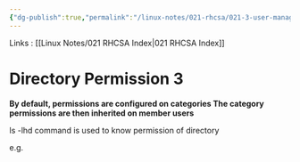 ```yaml
---
{"dg-publish":true,"permalink":"/linux-notes/021-rhcsa/021-3-user-management/021-3-6-3-directory-permission-3/","noteIcon":"","created":"2023-10-07T13:47:51.491+05:30","updated":"2023-10-13T17:08:05.748+05:30"}
---
```


Links : [[Linux Notes/021 RHCSA Index\|021 RHCSA Index]]

# Directory Permission 3

**By default, permissions are configured on categories 
The category permissions are then inherited on member users**

<style> .container {font-family: sans-serif; text-align: center;} .button-wrapper button {z-index: 1;height: 40px; width: 100px; margin: 10px;padding: 5px;} .excalidraw .App-menu_top .buttonList { display: flex;} .excalidraw-wrapper { height: 800px; margin: 50px; position: relative;} :root[dir="ltr"] .excalidraw .layer-ui__wrapper .zen-mode-transition.App-menu_bottom--transition-left {transform: none;} </style><script src="https://cdn.jsdelivr.net/npm/react@17/umd/react.production.min.js"></script><script src="https://cdn.jsdelivr.net/npm/react-dom@17/umd/react-dom.production.min.js"></script><script type="text/javascript" src="https://cdn.jsdelivr.net/npm/@excalidraw/excalidraw@0/dist/excalidraw.production.min.js"></script><div id="021-3-5-3_Directory_Permission_3_2023-09-23_2016.48.excalidraw.md1"></div><script>(function(){const InitialData={"type":"excalidraw","version":2,"source":"https://github.com/zsviczian/obsidian-excalidraw-plugin/releases/tag/1.9.19","elements":[{"id":"Qian60zT","type":"text","x":-196.6749267578125,"y":-188.62501525878906,"width":69.61146545410156,"height":54.35665709298387,"angle":0,"strokeColor":"#e03131","backgroundColor":"transparent","fillStyle":"hachure","strokeWidth":1,"strokeStyle":"solid","roughness":1,"opacity":100,"groupIds":[],"frameId":null,"roundness":null,"seed":1583623912,"version":19,"versionNonce":695161064,"isDeleted":false,"boundElements":null,"updated":1695480571611,"link":null,"locked":false,"text":"rwx","rawText":"rwx","fontSize":43.4853256743871,"fontFamily":1,"textAlign":"left","verticalAlign":"top","baseline":38,"containerId":null,"originalText":"rwx","lineHeight":1.25},{"id":"1bHIK8EO","type":"text","x":-120.4749755859375,"y":-189.82505798339844,"width":69.61146545410156,"height":54.356657092983845,"angle":0,"strokeColor":"#1971c2","backgroundColor":"transparent","fillStyle":"hachure","strokeWidth":1,"strokeStyle":"solid","roughness":1,"opacity":100,"groupIds":[],"frameId":null,"roundness":null,"seed":966886376,"version":58,"versionNonce":1002610328,"isDeleted":false,"boundElements":null,"updated":1695480577306,"link":null,"locked":false,"text":"rwx","rawText":"rwx","fontSize":43.48532567438708,"fontFamily":1,"textAlign":"left","verticalAlign":"top","baseline":38,"containerId":null,"originalText":"rwx","lineHeight":1.25},{"id":"TGlNm8xQ","type":"text","x":-47.0750732421875,"y":-187.8250274658203,"width":69.61146545410156,"height":54.3566570929838,"angle":0,"strokeColor":"#2f9e44","backgroundColor":"transparent","fillStyle":"hachure","strokeWidth":1,"strokeStyle":"solid","roughness":1,"opacity":100,"groupIds":[],"frameId":null,"roundness":null,"seed":1404532200,"version":132,"versionNonce":1947671016,"isDeleted":false,"boundElements":null,"updated":1695480580503,"link":null,"locked":false,"text":"rwx","rawText":"rwx","fontSize":43.48532567438704,"fontFamily":1,"textAlign":"left","verticalAlign":"top","baseline":38,"containerId":null,"originalText":"rwx","lineHeight":1.25},{"id":"DtPTp8GmaRezAVkWC4Pjm","type":"line","x":-178.96326986392498,"y":-153.6976595045187,"width":34.17743994121101,"height":51.94906874316852,"angle":1.592539384934466,"strokeColor":"#e03131","backgroundColor":"transparent","fillStyle":"hachure","strokeWidth":1,"strokeStyle":"solid","roughness":1,"opacity":100,"groupIds":[],"frameId":null,"roundness":{"type":2},"seed":1270898072,"version":327,"versionNonce":987170200,"isDeleted":false,"boundElements":null,"updated":1695480585808,"link":null,"locked":false,"points":[[0,0],[15.379808860568948,-0.42235178971892223],[17.515898856894637,25.341010714851052],[34.17743994121101,25.763354448879618],[19.224809966931193,26.60806608400782],[19.224809966931193,48.99262232651677],[5.553781839812114,51.52671695344959]],"lastCommittedPoint":[10.39990234375,97.59999084472656],"startBinding":null,"endBinding":null,"startArrowhead":null,"endArrowhead":null},{"type":"line","version":388,"versionNonce":604472040,"isDeleted":false,"id":"a5fKWQ0_4xA0QExZK03jR","fillStyle":"hachure","strokeWidth":1,"strokeStyle":"solid","roughness":1,"opacity":100,"angle":1.592539384934466,"x":-103.58710945113984,"y":-157.25887982897456,"strokeColor":"#1971c2","backgroundColor":"transparent","width":34.17743994121101,"height":51.94906874316852,"seed":1885077656,"groupIds":[],"frameId":null,"roundness":{"type":2},"boundElements":[],"updated":1695480588687,"link":null,"locked":false,"startBinding":null,"endBinding":null,"lastCommittedPoint":null,"startArrowhead":null,"endArrowhead":null,"points":[[0,0],[15.379808860568948,-0.42235178971892223],[17.515898856894637,25.341010714851052],[34.17743994121101,25.763354448879618],[19.224809966931193,26.60806608400782],[19.224809966931193,48.99262232651677],[5.553781839812114,51.52671695344959]]},{"type":"line","version":402,"versionNonce":969985176,"isDeleted":false,"id":"nPew18JdkwJRKzxP9MRD-","fillStyle":"hachure","strokeWidth":1,"strokeStyle":"solid","roughness":1,"opacity":100,"angle":1.592539384934466,"x":-30.839496014547706,"y":-157.21798736095067,"strokeColor":"#2f9e44","backgroundColor":"transparent","width":34.17743994121101,"height":51.94906874316852,"seed":1788061592,"groupIds":[],"frameId":null,"roundness":{"type":2},"boundElements":[],"updated":1695480590760,"link":null,"locked":false,"startBinding":null,"endBinding":null,"lastCommittedPoint":null,"startArrowhead":null,"endArrowhead":null,"points":[[0,0],[15.379808860568948,-0.42235178971892223],[17.515898856894637,25.341010714851052],[34.17743994121101,25.763354448879618],[19.224809966931193,26.60806608400782],[19.224809966931193,48.99262232651677],[5.553781839812114,51.52671695344959]]},{"id":"hHfEdyMM","type":"text","x":-173.4749755859375,"y":-114.82502746582031,"width":20.159912109375004,"height":44.36606097076113,"angle":0,"strokeColor":"#1e1e1e","backgroundColor":"transparent","fillStyle":"hachure","strokeWidth":1,"strokeStyle":"solid","roughness":1,"opacity":100,"groupIds":[],"frameId":null,"roundness":null,"seed":1243343336,"version":36,"versionNonce":1677497576,"isDeleted":false,"boundElements":null,"updated":1695480598583,"link":null,"locked":false,"text":"u","rawText":"u","fontSize":35.4928487766089,"fontFamily":1,"textAlign":"left","verticalAlign":"top","baseline":30.000000000000007,"containerId":null,"originalText":"u","lineHeight":1.25},{"id":"3OlruVSx","type":"text","x":-96.4749755859375,"y":-125.42503356933594,"width":19.619964599609382,"height":48.95206115704998,"angle":0,"strokeColor":"#1e1e1e","backgroundColor":"transparent","fillStyle":"hachure","strokeWidth":1,"strokeStyle":"solid","roughness":1,"opacity":100,"groupIds":[],"frameId":null,"roundness":null,"seed":1034484888,"version":50,"versionNonce":43281896,"isDeleted":false,"boundElements":null,"updated":1695480604313,"link":null,"locked":false,"text":"g","rawText":"g","fontSize":39.16164892563999,"fontFamily":1,"textAlign":"left","verticalAlign":"top","baseline":34,"containerId":null,"originalText":"g","lineHeight":1.25},{"id":"k1NRrZU0","type":"text","x":-26.4749755859375,"y":-126.42500305175781,"width":24.67996215820312,"height":55.68590267965593,"angle":0,"strokeColor":"#1e1e1e","backgroundColor":"transparent","fillStyle":"hachure","strokeWidth":1,"strokeStyle":"solid","roughness":1,"opacity":100,"groupIds":[],"frameId":null,"roundness":null,"seed":946668776,"version":52,"versionNonce":868895976,"isDeleted":false,"boundElements":null,"updated":1695480610226,"link":null,"locked":false,"text":"o","rawText":"o","fontSize":44.548722143724746,"fontFamily":1,"textAlign":"left","verticalAlign":"top","baseline":38,"containerId":null,"originalText":"o","lineHeight":1.25},{"id":"wsQNz34E","type":"text","x":-163.875,"y":117.77497863769531,"width":10,"height":25,"angle":0,"strokeColor":"#2f9e44","backgroundColor":"transparent","fillStyle":"hachure","strokeWidth":1,"strokeStyle":"solid","roughness":1,"opacity":100,"groupIds":[],"frameId":null,"roundness":null,"seed":637769192,"version":4,"versionNonce":1314145176,"isDeleted":true,"boundElements":null,"updated":1695480619815,"link":null,"locked":false,"text":"","rawText":"","fontSize":20,"fontFamily":1,"textAlign":"left","verticalAlign":"top","baseline":18,"containerId":null,"originalText":"","lineHeight":1.25}],"appState":{"theme":"dark","viewBackgroundColor":"#ffffff","currentItemStrokeColor":"#2f9e44","currentItemBackgroundColor":"transparent","currentItemFillStyle":"hachure","currentItemStrokeWidth":1,"currentItemStrokeStyle":"solid","currentItemRoughness":1,"currentItemOpacity":100,"currentItemFontFamily":1,"currentItemFontSize":20,"currentItemTextAlign":"left","currentItemStartArrowhead":null,"currentItemEndArrowhead":"arrow","scrollX":311.125,"scrollY":364.1750183105469,"zoom":{"value":1},"currentItemRoundness":"round","gridSize":null,"gridColor":{"Bold":"#C9C9C9FF","Regular":"#EDEDEDFF"},"currentStrokeOptions":null,"previousGridSize":null,"frameRendering":{"enabled":true,"clip":true,"name":true,"outline":true}},"files":{}};InitialData.scrollToContent=true;App=()=>{const e=React.useRef(null),t=React.useRef(null),[n,i]=React.useState({width:void 0,height:void 0});return React.useEffect(()=>{i({width:t.current.getBoundingClientRect().width,height:t.current.getBoundingClientRect().height});const e=()=>{i({width:t.current.getBoundingClientRect().width,height:t.current.getBoundingClientRect().height})};return window.addEventListener("resize",e),()=>window.removeEventListener("resize",e)},[t]),React.createElement(React.Fragment,null,React.createElement("div",{className:"excalidraw-wrapper",ref:t},React.createElement(ExcalidrawLib.Excalidraw,{ref:e,width:n.width,height:n.height,initialData:InitialData,viewModeEnabled:!0,zenModeEnabled:!0,gridModeEnabled:!1})))},excalidrawWrapper=document.getElementById("021-3-5-3_Directory_Permission_3_2023-09-23_2016.48.excalidraw.md1");ReactDOM.render(React.createElement(App),excalidrawWrapper);})();</script>

ls -lhd command is used to know permission of directory

e.g.
<div id="021-3-5-3_Directory_Permission_3_2023-09-23_2021.26.excalidraw.md2"></div><script>(function(){const InitialData={"type":"excalidraw","version":2,"source":"https://github.com/zsviczian/obsidian-excalidraw-plugin/releases/tag/1.9.19","elements":[{"type":"text","version":149,"versionNonce":1878319592,"isDeleted":false,"id":"4xam6qpC","fillStyle":"hachure","strokeWidth":1,"strokeStyle":"solid","roughness":1,"opacity":100,"angle":0,"x":-275.4749755859375,"y":-193.4249725341797,"strokeColor":"#1e1e1e","backgroundColor":"transparent","width":401.318359375,"height":92,"seed":1109470696,"groupIds":[],"frameId":null,"roundness":null,"boundElements":[],"updated":1695480986758,"link":null,"locked":false,"fontSize":20,"fontFamily":2,"text":"[root@server1 ~]# ls -lhd /data\noutput:\ndrwxr-xr-x. 2 root root 64 jan 6 12:30:00 /data\n[root@server1 ~]#","rawText":"[root@server1 ~]# ls -lhd /data\noutput:\ndrwxr-xr-x. 2 root root 64 jan 6 12:30:00 /data\n[root@server1 ~]#","textAlign":"left","verticalAlign":"top","containerId":null,"originalText":"[root@server1 ~]# ls -lhd /data\noutput:\ndrwxr-xr-x. 2 root root 64 jan 6 12:30:00 /data\n[root@server1 ~]#","lineHeight":1.15,"baseline":87},{"type":"line","version":64,"versionNonce":1116446104,"isDeleted":false,"id":"P3hHRI5PYgMOGATi--iV1","fillStyle":"hachure","strokeWidth":1,"strokeStyle":"solid","roughness":1,"opacity":100,"angle":0,"x":-263.07501220703125,"y":-125.42512512207033,"strokeColor":"#1e1e1e","backgroundColor":"transparent","width":73.60003662109375,"height":0.800018310546875,"seed":2104910744,"groupIds":[],"frameId":null,"roundness":{"type":2},"boundElements":[],"updated":1695480935880,"link":null,"locked":false,"startBinding":null,"endBinding":null,"lastCommittedPoint":null,"startArrowhead":null,"endArrowhead":null,"points":[[0,0],[73.60003662109375,-0.800018310546875]]},{"type":"arrow","version":556,"versionNonce":399704040,"isDeleted":false,"id":"RVHaELKtD4mHPhy5KXW0k","fillStyle":"hachure","strokeWidth":1,"strokeStyle":"solid","roughness":1,"opacity":100,"angle":0,"x":216.124755859375,"y":-181.42503356933594,"strokeColor":"#1e1e1e","backgroundColor":"transparent","width":411.20013427734375,"height":37.59999084472656,"seed":19622632,"groupIds":[],"frameId":null,"roundness":{"type":2},"boundElements":[],"updated":1695481369997,"link":null,"locked":false,"startBinding":{"elementId":"3SFwj3As","focus":0.14361225671935166,"gap":8.80029296875},"endBinding":null,"lastCommittedPoint":null,"startArrowhead":null,"endArrowhead":"arrow","points":[[0,0],[-339.9996337890625,20.000030517578125],[-411.20013427734375,37.59999084472656]]},{"type":"line","version":44,"versionNonce":1227721368,"isDeleted":false,"id":"1EKjkIGXdBk1OXit0TiWN","fillStyle":"hachure","strokeWidth":1,"strokeStyle":"solid","roughness":1,"opacity":100,"angle":0,"x":-151.074951171875,"y":-124.62498474121094,"strokeColor":"#1e1e1e","backgroundColor":"transparent","width":64.7999267578125,"height":0,"seed":1799603944,"groupIds":[],"frameId":null,"roundness":{"type":2},"boundElements":[],"updated":1695481275349,"link":null,"locked":false,"startBinding":null,"endBinding":null,"lastCommittedPoint":null,"startArrowhead":null,"endArrowhead":null,"points":[[0,0],[64.7999267578125,0]]},{"type":"arrow","version":252,"versionNonce":2065946344,"isDeleted":false,"id":"FazDkgcXXF-8-WHgl9bS-","fillStyle":"hachure","strokeWidth":1,"strokeStyle":"solid","roughness":1,"opacity":100,"angle":0,"x":244.125,"y":-30.224990844726562,"strokeColor":"#1e1e1e","backgroundColor":"transparent","width":342.4000244140625,"height":90.39999389648438,"seed":2143710696,"groupIds":[],"frameId":null,"roundness":{"type":2},"boundElements":[],"updated":1695481372325,"link":null,"locked":false,"startBinding":{"elementId":"KOvUeAqh","focus":-0.5286305383916661,"gap":11},"endBinding":null,"lastCommittedPoint":null,"startArrowhead":null,"endArrowhead":"arrow","points":[[0,0],[-298.4000244140625,-41.600006103515625],[-342.4000244140625,-90.39999389648438]]},{"type":"text","version":77,"versionNonce":405264792,"isDeleted":false,"id":"3SFwj3As","fillStyle":"hachure","strokeWidth":1,"strokeStyle":"solid","roughness":1,"opacity":100,"angle":0,"x":224.925048828125,"y":-209.4250030517578,"strokeColor":"#1e1e1e","backgroundColor":"transparent","width":353.01971435546875,"height":50,"seed":1627339240,"groupIds":[],"frameId":null,"roundness":null,"boundElements":[{"id":"RVHaELKtD4mHPhy5KXW0k","type":"arrow"}],"updated":1695481376966,"link":null,"locked":false,"fontSize":20,"fontFamily":1,"text":"Full access to user\nRead/execute for group and others","rawText":"Full access to user\nRead/execute for group and others","textAlign":"left","verticalAlign":"top","containerId":null,"originalText":"Full access to user\nRead/execute for group and others","lineHeight":1.25,"baseline":43},{"type":"text","version":47,"versionNonce":1371863016,"isDeleted":false,"id":"KOvUeAqh","fillStyle":"hachure","strokeWidth":1,"strokeStyle":"solid","roughness":1,"opacity":100,"angle":0,"x":255.125,"y":-40.02503967285156,"strokeColor":"#1e1e1e","backgroundColor":"transparent","width":193.95985412597656,"height":25,"seed":1243811992,"groupIds":[],"frameId":null,"roundness":null,"boundElements":[{"id":"FazDkgcXXF-8-WHgl9bS-","type":"arrow"}],"updated":1695481380702,"link":null,"locked":false,"fontSize":20,"fontFamily":1,"text":"Owner and Co-owner","rawText":"Owner and Co-owner","textAlign":"left","verticalAlign":"top","containerId":null,"originalText":"Owner and Co-owner","lineHeight":1.25,"baseline":18},{"id":"gnZYekwEQUNdEqI2DEX_A","type":"rectangle","x":218.38306003146704,"y":-221.72504170735675,"width":372.74079499421293,"height":84.14815266927084,"angle":0,"strokeColor":"#1e1e1e","backgroundColor":"transparent","fillStyle":"hachure","strokeWidth":1,"strokeStyle":"solid","roughness":1,"opacity":100,"groupIds":[],"frameId":null,"roundness":{"type":3},"seed":1557799144,"version":85,"versionNonce":2081971432,"isDeleted":false,"boundElements":null,"updated":1695481449231,"link":null,"locked":false},{"id":"fV4ruDHCFOOfNABWNzAGx","type":"rectangle","x":248.0126896610966,"y":-46.31762073658132,"width":208.59257450810185,"height":35.5555555555556,"angle":0,"strokeColor":"#1e1e1e","backgroundColor":"transparent","fillStyle":"hachure","strokeWidth":1,"strokeStyle":"solid","roughness":1,"opacity":100,"groupIds":[],"frameId":null,"roundness":{"type":3},"seed":53072536,"version":69,"versionNonce":30344856,"isDeleted":false,"boundElements":null,"updated":1695481456807,"link":null,"locked":false}],"appState":{"theme":"dark","viewBackgroundColor":"#ffffff","currentItemStrokeColor":"#1e1e1e","currentItemBackgroundColor":"transparent","currentItemFillStyle":"hachure","currentItemStrokeWidth":1,"currentItemStrokeStyle":"solid","currentItemRoughness":1,"currentItemOpacity":100,"currentItemFontFamily":1,"currentItemFontSize":20,"currentItemTextAlign":"left","currentItemStartArrowhead":null,"currentItemEndArrowhead":"arrow","scrollX":310.4317728678385,"scrollY":381.98429418493197,"zoom":{"value":1.35},"currentItemRoundness":"round","gridSize":null,"gridColor":{"Bold":"#C9C9C9FF","Regular":"#EDEDEDFF"},"currentStrokeOptions":null,"previousGridSize":null,"frameRendering":{"enabled":true,"clip":true,"name":true,"outline":true}},"files":{}};InitialData.scrollToContent=true;App=()=>{const e=React.useRef(null),t=React.useRef(null),[n,i]=React.useState({width:void 0,height:void 0});return React.useEffect(()=>{i({width:t.current.getBoundingClientRect().width,height:t.current.getBoundingClientRect().height});const e=()=>{i({width:t.current.getBoundingClientRect().width,height:t.current.getBoundingClientRect().height})};return window.addEventListener("resize",e),()=>window.removeEventListener("resize",e)},[t]),React.createElement(React.Fragment,null,React.createElement("div",{className:"excalidraw-wrapper",ref:t},React.createElement(ExcalidrawLib.Excalidraw,{ref:e,width:n.width,height:n.height,initialData:InitialData,viewModeEnabled:!0,zenModeEnabled:!0,gridModeEnabled:!1})))},excalidrawWrapper=document.getElementById("021-3-5-3_Directory_Permission_3_2023-09-23_2021.26.excalidraw.md2");ReactDOM.render(React.createElement(App),excalidrawWrapper);})();</script>